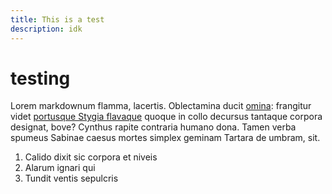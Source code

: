 ```yaml
---
title: This is a test
description: idk
---
```


# testing


Lorem markdownum flamma, lacertis. Oblectamina ducit
[omina](http://felix-septem.org/murmura.php): frangitur videt [portusque Stygia
flavaque](http://sati-phoebus.io/) quoque in collo decursus tantaque corpora
designat, bove? Cynthus rapite contraria humano dona. Tamen verba spumeus
Sabinae caesus mortes simplex geminam Tartara de umbram, sit.

1. Calido dixit sic corpora et niveis
2. Alarum ignari qui
3. Tundit ventis sepulcris

